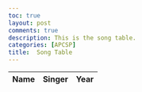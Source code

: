 ```yaml
---
toc: true
layout: post
comments: true
description: This is the song table.
categories: [APCSP]
title:  Song Table
---
```


<head>
    <!-- load jQuery and DataTables style and scripts -->
    <link rel="stylesheet" type="text/css" href="https://cdn.datatables.net/1.10.25/css/jquery.dataTables.min.css">
    <script type="text/javascript" language="javascript" src="https://code.jquery.com/jquery-3.6.0.min.js"></script>
    <script type="text/javascript" language="javascript" src="https://cdn.datatables.net/1.10.25/js/jquery.dataTables.min.js"></script>
</head>
<table id="flaskTable" class="table" style="width:100%">
    <thead id="flaskHead">
        <tr>
            <th>Name</th>
            <th>Singer</th>
            <th>Year</th>
        </tr>
    </thead>
    <tbody id="flaskBody"></tbody>
</table>

<script>
    // Define the Song class
    class Song {
        constructor(name, singer, year) {
            this.name = name;
            this.singer = singer;
            this.year = year;
        }
    }

    $(document).ready(() => {
    // Define the Song class
        class Song {
            constructor(name, singer, year) {
                this.name = name;
                this.singer = singer;
                this.year = year;
            }
        }

    // Example data
        const songs = [
            new Song("Would You go With Me", "Josh Turner", 2006),
            new Song("Brown Chicken Brown Cow", "Trace Adkins", 2010),
            new Song("Just Give Me A Reason", "P!nk", 2012),
            new Song("Shake It Off", "Taylor Swift", 2014),
            new Song("Deep South", "Josh Turner", 2017)
            new Song("Good Day for Living", "Joe Nichols", 2022)
            new Song("Your Man", "Josh Turner", 2006)
            new Song("Just Give Me A Reason", "P!nk", 2012)
            new Song("Upside Down", "Jack Johnson", 2006)
            new Song("Shake it Off", "Taylor Swift", 2014)
            new Song("Good Vibes", "Chris Janson", 2019)
            new Song("I Serve A Savior", "Josh Turner", 2018)
            new Song("Family Tradition", "Hank Williams jr", 1979)
            new Song("Good Ole Boys Like Me", "Don Williams", 1979)
            new Song("Black or White", "Michael Jackson", 1991
        ];

    // Get the table body element
        const tableBody = document.getElementById("flaskBody");

    // Function to populate the table
        function populateTable(data) {
        // Clear any existing rows
            tableBody.innerHTML = "";

        // Create a row for each song
            data.forEach(song => {
                const row = document.createElement("tr");
                row.innerHTML = `<td>${song.name}</td><td>${song.singer}</td><td>${song.year}</td>`;
                tableBody.appendChild(row);
            });
        }

    // Call the function with the song data to populate the table
        populateTable(songs);

    // Initialize DataTables plugin
        $('#flaskTable').DataTable();
    });
</script>